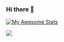 ### Hi there 👋

[![My Awesome Stats](https://awesome-github-stats.azurewebsites.net/user-stats/NewbieCodes?cardType=level-alternate&theme=midnight-purple)](https://git.io/awesome-stats-card)

![](https://komarev.com/ghpvc/?username=NewbieCodes1&color=000000)


<!--
**NewbieCodes1/NewbieCodes1** is a ✨ _special_ ✨ repository because its `README.md` (this file) appears on your GitHub profile.

Here are some ideas to get you started:

- 🔭 I’m currently working on ...
- 🌱 I’m currently learning ...
- 👯 I’m looking to collaborate on ...
- 🤔 I’m looking for help with ...
- 💬 Ask me about ...
- 📫 How to reach me: ...
- 😄 Pronouns: ...
- ⚡ Fun fact: ...
-->
